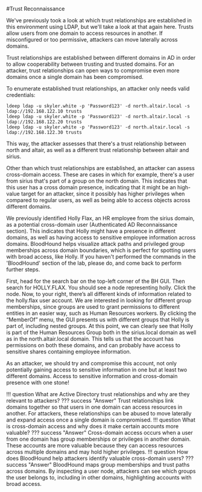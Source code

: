 #Trust Reconnaissance

We've previously took a look at which trust relationships are established in this environment using LDAP, but we'll take a look at that again here. Trusts allow users from one domain to access resources in another. If misconfigured or too permissive, attackers can move laterally across domains.

Trust relationships are established between different domains in AD in order to allow cooperability between trusting and trusted domains. For an attacker, trust relationships can open ways to compromise even more domains once a single domain has been compromised.

To enumerate established trust relationships, an attacker only needs valid credentials:

```
ldeep ldap -u skyler.white -p 'Password123' -d north.altair.local -s ldap://192.168.122.10 trusts
ldeep ldap -u skyler.white -p 'Password123' -d north.altair.local -s ldap://192.168.122.20 trusts
ldeep ldap -u skyler.white -p 'Password123' -d north.altair.local -s ldap://192.168.122.30 trusts

```

This way, the attacker assesses that there's a trust relationship between north and altair, as well as a different trust relationship between altair and sirius.

Other than which trust relationships are established, an attacker can assess cross-domain access. These are cases in which for example, there's a user from sirius that's part of a group on the north domain. This indicates that this user has a cross domain presence, indicating that it might be an high-value target for an attacker, since it possibly has higher privileges when compared to regular users, as well as being able to access objects across different domains.

We previously identified Holly Flax, an HR employee from the sirius domain, as a potential cross-domain user (Authenticated AD Reconnaissance section). This indicates that Holly might have a presence in different domains, as well as having access to sensitive employee information across domains. BloodHound helps visualize attack paths and privileged group memberships across domain boundaries, which is perfect for spotting users with broad access, like Holly. If you haven't performed the commands in the 'BloodHound' section of the lab, please do, and come back to perform further steps.

First, head for the search bar on the top-left corner of the BH GUI. Then search for HOLLY.FLAX. You should see a node representing holly. Click the node. Now, to your right, there’s all different kinds of information related to the holly.flax user account. We are interested in looking for different group memberships, since groups are used to grant permissions to different entities in an easier way, such as Human Resources workers. By clicking the “MemberOf” menu, the GUI presents us with different groups that Holly is part of, including nested groups. At this point, we can clearly see that Holly is part of the Human Resources Group both in the sirius.local domain as well as in the north.altair.local domain. This tells us that the account has permissions on both these domains, and can probably have access to sensitive shares containing employee information.

As an attacker, we should try and compromise this account, not only potentially gaining access to sensitive information in one but at least two different domains. Access to sensitive information and cross-domain presence with one stone!

!!! question
What are Active Directory trust relationships and why are they relevant to attackers?
??? success "Answer"
Trust relationships link domains together so that users in one domain can access resources in another. For attackers, these relationships can be abused to move laterally and expand access once a single domain is compromised.
!!! question
What is cross-domain access and why does it make certain accounts more valuable?
??? success "Answer"
Cross-domain access occurs when a user from one domain has group memberships or privileges in another domain. These accounts are more valuable because they can access resources across multiple domains and may hold higher privileges.
!!! question
How does BloodHound help attackers identify valuable cross-domain users?
??? success "Answer"
BloodHound maps group memberships and trust paths across domains. By inspecting a user node, attackers can see which groups the user belongs to, including in other domains, highlighting accounts with broad access.